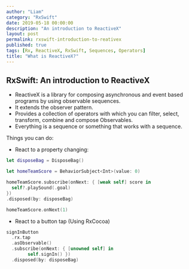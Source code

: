 ```yaml
---
author: "Liam"
category: "RxSwift"
date: 2019-05-18 00:00:00
description: "An introduction to ReactiveX"
layout: post
permalink: rxswift-introduction-to-reativex
published: true
tags: [Rx, ReactiveX, RxSwift, Sequences, Operators]
title: "What is ReactiveX?"
---
```


## RxSwift: An introduction to ReactiveX

- ReactiveX is a library for composing asynchronous and event based programs by using observable sequences.
- It extends the observer pattern.
- Provides a collection of operators with which you can filter, select, transform, combine and compose Observables.
- Everything is a sequence or something that works with a sequence.

Things you can do:

- React to a property changing:

```swift
let disposeBag = DisposeBag()

let homeTeamScore = BehaviorSubject<Int>(value: 0)

homeTeamScore.subscribe(onNext: { [weak self] score in
  self?.playSound(.goal)
})
.disposed(by: disposeBag)

homeTeamScore.onNext(1)
```

- React to a button tap (Using RxCocoa)

```swift
signInButton
  .rx.tap
  .asObservable()
  .subscribe(onNext: { [unowned self] in
		self.signIn() })
  .disposed(by: disposeBag)
```

